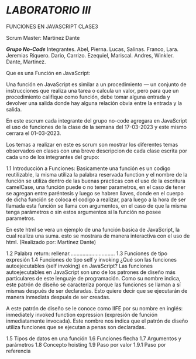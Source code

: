 # _LABORATORIO III_

FUNCIONES EN JAVASCRIPT CLASE3

Scrum Master: Martinez Dante

***Grupo No-Code*** 
Integrantes.
Abel, Pierna.
Lucas, Salinas.
Franco, Lara.
Jeremias Riquero.
Dario, Carrizo.
Ezequiel, Mariscal.
Andres, Winkler.
Dante, Martinez.

Que es una Función en JavaScript:

Una función en JavaScript es similar a un procedimiento — un conjunto de instrucciones que realiza una tarea o calcula un valor, pero para que un procedimiento califique como función, debe tomar alguna entrada y devolver una salida donde hay alguna relación obvia entre la entrada y la salida.

En este escrum cada integrante del grupo no-code agregara en JavaScript el uso de funciones de la clase de la semana del 17-03-2023 y este mismo cerrara el 01-03-2023.

Los temas a realizar en este es scrum son mostrar los diferentes temas observados en clases con una breve descripcion de cada clase escrita por cada uno de los integrantes del grupo:

1.1 Introducción a Funciones: Basicamente una función es un codigo reutilizable, la misma utiliza la palabra reservada function y el nombre de la función se utiliza dentro de las buenas practicas con el uso de la escritura camelCase, una función puede o no tener parametros, en el caso de tener se agregan entre paréntesis y luego se habren llaves, donde en el cuerpo de dicha función se coloca el codigo a realizar, para luego a la hora de ser llamada esta función se llama con argumentos, en el caso de que la misma tenga parámetros o sin estos argumentos si la función no posee parametros.

En este html se vera un ejemplo de una función basica de JavaScript, la cual realiza una suma. esto se mostrara de manera interactiva con el uso de html.
(Realizado por: Martínez Dante)

1.2 Palabra return: rellenar...............................
1.3 Funciones de tipo expresión
1.4 Funciones de tipo self y invoking
¿Qué son las funciones autoejecutables (self invoking) en JavaScript?
Las funciones autoejecutables en JavaScript son uno de los patrones de diseño más particulares de este lenguaje de programación. Como su nombre indica, este patrón de diseño se caracteriza porque las funciones se llaman a sí mismas después de ser declaradas. Esto quiere decir que se ejecutarán de manera inmediata después de ser creadas.

A este patrón de diseño se le conoce como IIFE por su nombre en inglés: inmediately invoked function expression (expresión de función inmediatamente invocada). Este nombre nos indica que el patrón de diseño utiliza funciones que se ejecutan a penas son declaradas.

1.5 Tipos de datos en una función
1.6  Funciones flecha
1.7 Argumentos y parámetros
1.8 Concepto hoisting
1.9 Paso por valor
1.9.1 Paso por referencia
